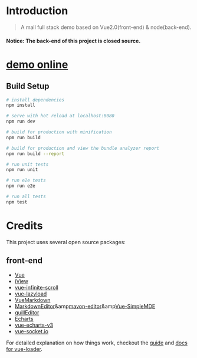 # Introduction

> A mall full stack demo based on Vue2.0(front-end) & node(back-end).
#### Notice: The back-end of this project is closed source.

# [demo online](http://shop.alphagoo.cn)

## Build Setup

``` bash
# install dependencies
npm install

# serve with hot reload at localhost:8080
npm run dev

# build for production with minification
npm run build

# build for production and view the bundle analyzer report
npm run build --report

# run unit tests
npm run unit

# run e2e tests
npm run e2e

# run all tests
npm test
```
# Credits
This project uses several open source packages:
## front-end
* [Vue](https://github.com/vuejs/vue)
* [iView](https://github.com/iview/iview)
* [vue-infinite-scroll](https://github.com/ElemeFE/vue-infinite-scroll)
* [vue-lazyload](https://github.com/hilongjw/vue-lazyload)
* [VueMarkdown](https://github.com/miaolz123/vue-markdown)
* [MarkdownEditor](https://github.com/alecgorge/MarkdownEditor)&amp[mavon-editor](https://github.com/hinesboy/mavonEditor)&amp[Vue-SimpleMDE](https://github.com/F-loat/vue-simplemde)
* [quillEditor](https://github.com/surmon-china/vue-quill-editor)
* [Echarts](http://echarts.baidu.com)
* [vue-echarts-v3](https://github.com/xlsdg/vue-echarts-v3)
* [vue-socket.io](https://github.com/MetinSeylan/Vue-Socket.io)

For detailed explanation on how things work, checkout the [guide](http://vuejs-templates.github.io/webpack/) and [docs for vue-loader](http://vuejs.github.io/vue-loader).

